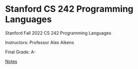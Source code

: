 # Stanford CS 242 Programming Languages

Stanford Fall 2022 CS 242 Programming Languages

Instructors: Professor Alex Aikens

Final Grade: A-

[Notes](https://rylanschaeffer.github.io/content/learning/programming_languages.html)

